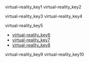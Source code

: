 virtual-reality_key1
virtual-reality_key2


virtual-reality_key3
virtual-reality_key4


virtual-reality_key5
* [virtual-reality_key6](https://kids.kiddle.co/Virtual_reality)
* [virtual-reality_key7](https://en.wikipedia.org/wiki/Virtual_reality)
* [virtual-reality_key8](https://www.wired.com/story/wired-guide-to-virtual-reality/)


virtual-reality_key9
virtual-reality_key10
